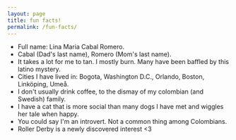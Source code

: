 ```yaml
---
layout: page
title: fun facts!
permalink: /fun-facts/
---
```


* Full name: Lina Maria Cabal Romero.
* Cabal (Dad's last name), Romero (Mom's last name).
* It takes a lot for me to tan. I mostly burn. Many have been baffled by this latino mystery.
* Cities I have lived in: Bogota, Washington D.C., Orlando, Boston, Linköping, Umeå.
* I don't usually drink coffee, to the dismay of my colombian (and Swedish) family.
* I have a cat that is more social than many dogs I have met and wiggles her tale when happy.
* You could say I'm an introvert. Not a common thing among Colombians.
* Roller Derby is a newly discovered interest <3
